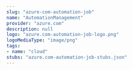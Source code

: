 ```yaml
---
slug: "azure-com-automation-job"
name: "AutomationManagement"
provider: "azure.com"
description: null
logo: "azure.com-automation-job-logo.png"
logoMediaType: "image/png"
tags:
- name: "cloud"
stubs: "azure.com-automation-job-stubs.json"
---
```

